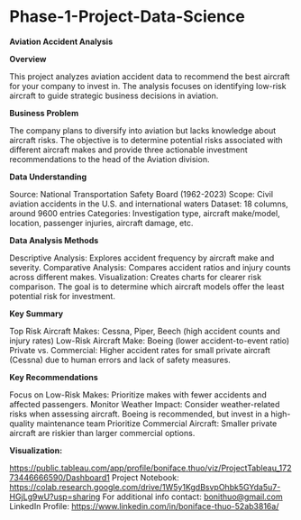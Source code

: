 # Phase-1-Project-Data-Science
**Aviation Accident Analysis**

**Overview**  

This project analyzes aviation accident data to recommend the best aircraft for your company to invest in. The analysis focuses on identifying low-risk aircraft to guide strategic business decisions in aviation.

**Business Problem**

The company plans to diversify into aviation but lacks knowledge about aircraft risks. The objective is to determine potential risks associated with different aircraft makes and provide three actionable investment recommendations to the head of the Aviation division.

**Data Understanding**

Source: National Transportation Safety Board (1962-2023)
Scope: Civil aviation accidents in the U.S. and international waters
Dataset: 18 columns, around 9600 entries
Categories: Investigation type, aircraft make/model, location, passenger injuries, aircraft damage, etc.

**Data Analysis Methods**

Descriptive Analysis: Explores accident frequency by aircraft make and severity.
Comparative Analysis: Compares accident ratios and injury counts across different makes.
Visualization: Creates charts for clearer risk comparison.
The goal is to determine which aircraft models offer the least potential risk for investment.

**Key Summary**

Top Risk Aircraft Makes: Cessna, Piper, Beech (high accident counts and injury rates)
Low-Risk Aircraft Make: Boeing (lower accident-to-event ratio)
Private vs. Commercial: Higher accident rates for small private aircraft (Cessna) due to human errors and lack of safety measures.

**Key Recommendations**

Focus on Low-Risk Makes: Prioritize makes with fewer accidents and affected passengers. 
Monitor Weather Impact: Consider weather-related risks when assessing aircraft. 
Boeing is recommended, but invest in a high-quality maintenance team
Prioritize Commercial Aircraft:
Smaller private aircraft are riskier than larger commercial options.

**Visualization:**

https://public.tableau.com/app/profile/boniface.thuo/viz/ProjectTableau_17273446666590/Dashboard1
Project Notebook: https://colab.research.google.com/drive/1W5y1KgdBsvpOhbk5GYda5u7-HGjLg9wU?usp=sharing
For additional info contact: bonithuo@gmail.com
LinkedIn Profile: https://www.linkedin.com/in/boniface-thuo-52ab3816a/

